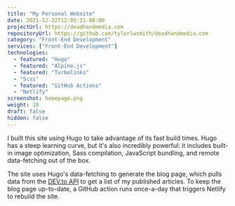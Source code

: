```yaml
---
title: "My Personal Website"
date: 2021-12-22T12:05:21-08:00
projectUrl: https://deadhandmedia.com
repositoryUrl: https://github.com/tylerlwsmith/deadhandmedia.com
category: "Front-End Development"
services: ["Front-End Development"]
technologies:
  - featured: "Hugo"
  - featured: "Alpine.js"
  - featured: "Turbolinks"
  - "Scss"
  - featured: "GitHub Actions"
  - "Netlify"
screenshot: homepage.png
weight: 10
draft: false
hidden: false
---
```


I built this site using Hugo to take advantage of its fast build times. Hugo has a steep learning curve, but it's also incredibly powerful: it includes built-in image optimization, Sass compilation, JavaScript bundling, and remote data-fetching out of the box.

The site uses Hugo's data-fetching to generate the blog page, which pulls data from the [DEV.to API](https://developers.forem.com/api) to get a list of my published articles. To keep the blog page up-to-date, a GitHub action runs once-a-day that triggers Netlify to rebuild the site.
